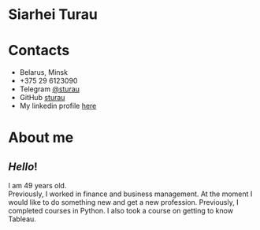 # Siarhei Turau


# Contacts
- Belarus, Minsk
- +375 29 6123090
- Telegram [@sturau](https://t.me/sturau)
- GitHub [sturau](https://github.com/sturau)
- My linkedin profile [here](https://www.linkedin.com/in/siarhei-turau-98ab2a36)

# About me
## *Hello*!
I am 49 years old.  
Previously, I worked in finance and business management. At the moment I would like to do something new and get a new profession. Previously, I completed courses in Python. I also took a course on getting to know Tableau.
